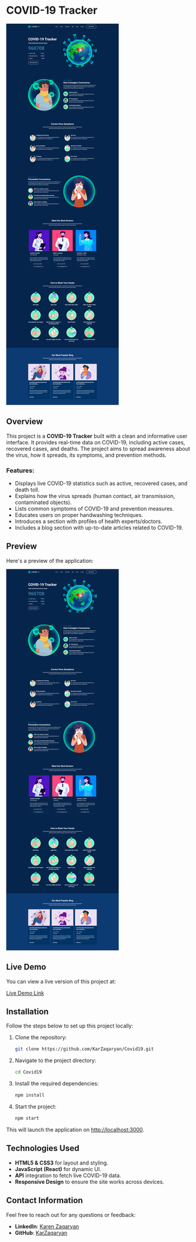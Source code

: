 # COVID-19 Tracker

![COVID-19 Tracker Screenshot](src/screen.png)

## Overview

This project is a **COVID-19 Tracker** built with a clean and informative user interface. It provides real-time data on COVID-19, including active cases, recovered cases, and deaths. The project aims to spread awareness about the virus, how it spreads, its symptoms, and prevention methods.

### Features:
- Displays live COVID-19 statistics such as active, recovered cases, and death toll.
- Explains how the virus spreads (human contact, air transmission, contaminated objects).
- Lists common symptoms of COVID-19 and prevention measures.
- Educates users on proper handwashing techniques.
- Introduces a section with profiles of health experts/doctors.
- Includes a blog section with up-to-date articles related to COVID-19.

## Preview

Here's a preview of the application:

![COVID-19 Tracker Preview](src/screen.png)

## Live Demo

You can view a live version of this project at:

[Live Demo Link](src/screen.png)

## Installation

Follow the steps below to set up this project locally:

1. Clone the repository:
    ```bash
    git clone https://github.com/KarZaqaryan/Covid19.git
    ```
2. Navigate to the project directory:
    ```bash
    cd Covid19
    ```
3. Install the required dependencies:
    ```bash
    npm install
    ```
4. Start the project:
    ```bash
    npm start
    ```

This will launch the application on [http://localhost:3000](http://localhost:3000).

## Technologies Used
- **HTML5 & CSS3** for layout and styling.
- **JavaScript (React)** for dynamic UI.
- **API** integration to fetch live COVID-19 data.
- **Responsive Design** to ensure the site works across devices.


## Contact Information

Feel free to reach out for any questions or feedback:

- **LinkedIn**: [Karen Zaqaryan](https://www.linkedin.com/in/karen-zaqaryan-9993a3331/)
- **GitHub**: [KarZaqaryan](https://github.com/KarZaqaryan)
